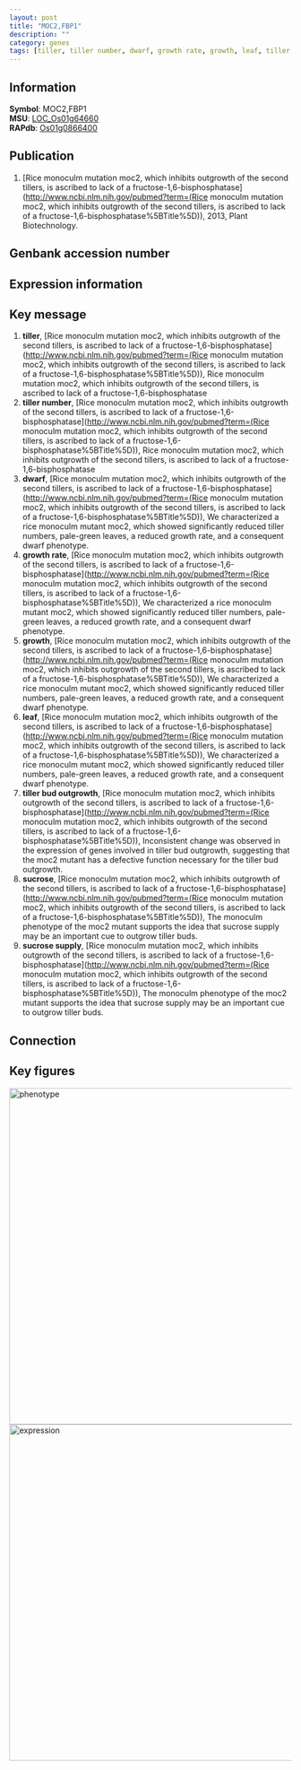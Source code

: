 ```yaml
---
layout: post
title: "MOC2,FBP1"
description: ""
category: genes
tags: [tiller, tiller number, dwarf, growth rate, growth, leaf, tiller bud outgrowth, sucrose, sucrose supply, Gene]
---
```


## Information
__Symbol__: MOC2,FBP1  
__MSU__: [LOC_Os01g64660](http://rice.plantbiology.msu.edu/cgi-bin/ORF_infopage.cgi?orf=LOC_Os01g64660)  
__RAPdb__: [Os01g0866400](http://rapdb.dna.affrc.go.jp/viewer/gbrowse_details/irgsp1?name=Os01g0866400)  

## Publication
1. [Rice monoculm mutation moc2, which inhibits outgrowth of the second tillers, is ascribed to lack of a fructose-1,6-bisphosphatase](http://www.ncbi.nlm.nih.gov/pubmed?term=(Rice monoculm mutation moc2, which inhibits outgrowth of the second tillers, is ascribed to lack of a fructose-1,6-bisphosphatase%5BTitle%5D)), 2013, Plant Biotechnology.

## Genbank accession number

## Expression information

## Key message
1. __tiller__, [Rice monoculm mutation moc2, which inhibits outgrowth of the second tillers, is ascribed to lack of a fructose-1,6-bisphosphatase](http://www.ncbi.nlm.nih.gov/pubmed?term=(Rice monoculm mutation moc2, which inhibits outgrowth of the second tillers, is ascribed to lack of a fructose-1,6-bisphosphatase%5BTitle%5D)), Rice monoculm mutation moc2, which inhibits outgrowth of the second tillers, is ascribed to lack of a fructose-1,6-bisphosphatase
2. __tiller number__, [Rice monoculm mutation moc2, which inhibits outgrowth of the second tillers, is ascribed to lack of a fructose-1,6-bisphosphatase](http://www.ncbi.nlm.nih.gov/pubmed?term=(Rice monoculm mutation moc2, which inhibits outgrowth of the second tillers, is ascribed to lack of a fructose-1,6-bisphosphatase%5BTitle%5D)), Rice monoculm mutation moc2, which inhibits outgrowth of the second tillers, is ascribed to lack of a fructose-1,6-bisphosphatase
3. __dwarf__, [Rice monoculm mutation moc2, which inhibits outgrowth of the second tillers, is ascribed to lack of a fructose-1,6-bisphosphatase](http://www.ncbi.nlm.nih.gov/pubmed?term=(Rice monoculm mutation moc2, which inhibits outgrowth of the second tillers, is ascribed to lack of a fructose-1,6-bisphosphatase%5BTitle%5D)), We characterized a rice monoculm mutant moc2, which showed significantly reduced tiller numbers, pale-green leaves, a reduced growth rate, and a consequent dwarf phenotype. 
4. __growth rate__, [Rice monoculm mutation moc2, which inhibits outgrowth of the second tillers, is ascribed to lack of a fructose-1,6-bisphosphatase](http://www.ncbi.nlm.nih.gov/pubmed?term=(Rice monoculm mutation moc2, which inhibits outgrowth of the second tillers, is ascribed to lack of a fructose-1,6-bisphosphatase%5BTitle%5D)), We characterized a rice monoculm mutant moc2, which showed significantly reduced tiller numbers, pale-green leaves, a reduced growth rate, and a consequent dwarf phenotype. 
5. __growth__, [Rice monoculm mutation moc2, which inhibits outgrowth of the second tillers, is ascribed to lack of a fructose-1,6-bisphosphatase](http://www.ncbi.nlm.nih.gov/pubmed?term=(Rice monoculm mutation moc2, which inhibits outgrowth of the second tillers, is ascribed to lack of a fructose-1,6-bisphosphatase%5BTitle%5D)), We characterized a rice monoculm mutant moc2, which showed significantly reduced tiller numbers, pale-green leaves, a reduced growth rate, and a consequent dwarf phenotype. 
6. __leaf__, [Rice monoculm mutation moc2, which inhibits outgrowth of the second tillers, is ascribed to lack of a fructose-1,6-bisphosphatase](http://www.ncbi.nlm.nih.gov/pubmed?term=(Rice monoculm mutation moc2, which inhibits outgrowth of the second tillers, is ascribed to lack of a fructose-1,6-bisphosphatase%5BTitle%5D)), We characterized a rice monoculm mutant moc2, which showed significantly reduced tiller numbers, pale-green leaves, a reduced growth rate, and a consequent dwarf phenotype. 
7. __tiller bud outgrowth__, [Rice monoculm mutation moc2, which inhibits outgrowth of the second tillers, is ascribed to lack of a fructose-1,6-bisphosphatase](http://www.ncbi.nlm.nih.gov/pubmed?term=(Rice monoculm mutation moc2, which inhibits outgrowth of the second tillers, is ascribed to lack of a fructose-1,6-bisphosphatase%5BTitle%5D)), Inconsistent change was observed in the expression of genes involved in tiller bud outgrowth, suggesting that the moc2 mutant has a defective function necessary for the tiller bud outgrowth.
8. __sucrose__, [Rice monoculm mutation moc2, which inhibits outgrowth of the second tillers, is ascribed to lack of a fructose-1,6-bisphosphatase](http://www.ncbi.nlm.nih.gov/pubmed?term=(Rice monoculm mutation moc2, which inhibits outgrowth of the second tillers, is ascribed to lack of a fructose-1,6-bisphosphatase%5BTitle%5D)), The monoculm phenotype of the moc2 mutant supports the idea that sucrose supply may be an important cue to outgrow tiller buds.
9. __sucrose supply__, [Rice monoculm mutation moc2, which inhibits outgrowth of the second tillers, is ascribed to lack of a fructose-1,6-bisphosphatase](http://www.ncbi.nlm.nih.gov/pubmed?term=(Rice monoculm mutation moc2, which inhibits outgrowth of the second tillers, is ascribed to lack of a fructose-1,6-bisphosphatase%5BTitle%5D)), The monoculm phenotype of the moc2 mutant supports the idea that sucrose supply may be an important cue to outgrow tiller buds.

## Connection

## Key figures
<img src="http://ricencode.github.io/images/MOC2.pheno.png" alt="phenotype"  style="width: 600px;"/>

<img src="http://ricencode.github.io/images/MOC2.exp.png" alt="expression"  style="width: 600px;"/>


